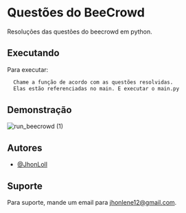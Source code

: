 
# Questões do BeeCrowd

Resoluções das questões do beecrowd em python.


## Executando

Para executar:

```bash
  Chame a função de acordo com as questões resolvidas.
  Elas estão referenciadas no main. E executar o main.py
```
    
## Demonstração

![run_beecrowd (1)](https://github.com/JhonLoll/BeeCrowd/assets/55467062/0dbf4c4f-10ee-4e70-a9f7-54217a67f3f4)



## Autores

- [@JhonLoll](https://www.github.com/JhonLoll)


## Suporte

Para suporte, mande um email para jhonlene12@gmail.com.

